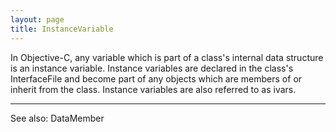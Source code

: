 ```yaml
---
layout: page
title: InstanceVariable
---
```




In Objective-C, any variable which is part of a class's internal data structure is an instance variable. Instance variables are declared in the class's InterfaceFile and become part of any objects which are members of or inherit from the class. Instance variables are also referred to as ivars.

----

See also: DataMember

